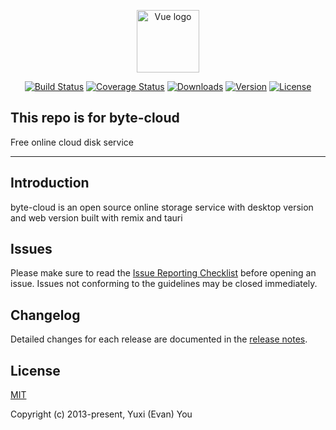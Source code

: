 <p align="center"><a href="https://vuejs.org" target="_blank" rel="noopener noreferrer"><img width="100" src="https://d33wubrfki0l68.cloudfront.net/765f4ad168d78c2ebbf3ae4daedbe3c684eec617/c0fb8/img/index/tauri_1_0_light.svg" alt="Vue logo"></a></p>

<p align="center">
  <a href="https://circleci.com/gh/vuejs/vue/tree/dev"><img src="https://img.shields.io/circleci/project/github/vuejs/vue/dev.svg?sanitize=true" alt="Build Status"></a>
  <a href="https://codecov.io/github/vuejs/vue?branch=dev"><img src="https://img.shields.io/codecov/c/github/vuejs/vue/dev.svg?sanitize=true" alt="Coverage Status"></a>
  <a href="https://npmcharts.com/compare/vue?minimal=true"><img src="https://img.shields.io/npm/dm/vue.svg?sanitize=true" alt="Downloads"></a>
  <a href="https://www.npmjs.com/package/vue"><img src="https://img.shields.io/npm/v/vue.svg?sanitize=true" alt="Version"></a>
  <a href="https://www.npmjs.com/package/vue"><img src="https://img.shields.io/npm/l/vue.svg?sanitize=true" alt="License"></a>

</p>

## This repo is for byte-cloud

Free online cloud disk service

---

## Introduction

byte-cloud is an open source online storage service with desktop version and web version built with remix and tauri

## Issues

Please make sure to read the [Issue Reporting Checklist](https://github.com/202780181/byte-cloud/issues) before opening an issue. Issues not conforming to the guidelines may be closed immediately.

## Changelog

Detailed changes for each release are documented in the [release notes](https://github.com/202780181/byte-cloud/issues).

## License

[MIT](https://opensource.org/licenses/MIT)

Copyright (c) 2013-present, Yuxi (Evan) You
